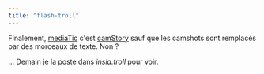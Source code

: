```yaml
---
title: "flash-troll"
---
```


Finalement, [mediaTic](http://mediatic.blogspot.com) c'est
[camStory](http://www.camstory.net) sauf que les camshots sont remplacés par
des morceaux de texte. Non ?

... Demain je la poste dans _insia.troll_ pour voir.

